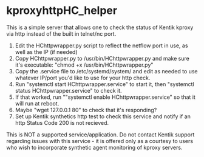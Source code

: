 # kproxyhttpHC_helper

This is a simple server that allows one to check the status of Kentik kproxy via http instead of the 
built in telnet/nc port.

1) Edit the HChttpwrapper.py script to reflect the netflow port in use, as well as the IP (if needed)
2) Copy HChttpwrapper.py to /usr/bin/HChttpwrapper.py and make sure it's executable: "chmod +x /usr/bin/HChttpwrapper.py"
3) Copy the .service file to /etc/systemd/system/ and edit as needed to use whatever IP/port you'd like to use
   for your http check.
4) Run "systemctl start HChttpwrapper.service" to start it, then "systemctl status HChttpwrapper.service" to check it.
5) If that worked, run ""systemctl enable HChttpwrapper.service" so that it will run at reboot.
6) Maybe "wget 127.0.0.1 80" to check that it's responding?
7) Set up Kentik synthetics http test to check this service and notify if an http Status Code 200 is not recieved.

This is NOT a supported service/application.  Do not contact Kentik support regarding issues with this service - it is
offered only as a courtesy to users who wish to incorporate synthetic agent monitoring of kproxy servers.